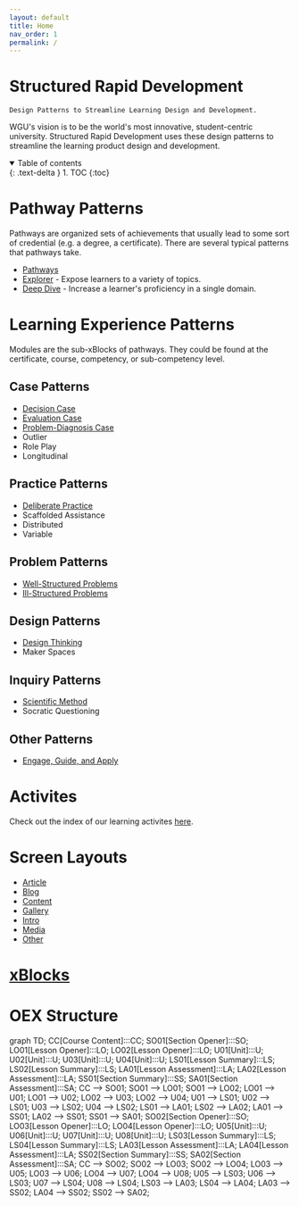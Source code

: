 ```yaml
---
layout: default
title: Home
nav_order: 1
permalink: /
---
```


# Structured Rapid Development

`Design Patterns to Streamline Learning Design and Development.`

WGU's vision is to be the world's most innovative, student-centric university. Structured Rapid Development uses these design patterns to streamline the learning product design and development.

<details open markdown="block">
  <summary>
    Table of contents
  </summary>
  {: .text-delta }
1. TOC
{:toc}
</details>

# Pathway Patterns

Pathways are organized sets of achievements that usually lead to some sort of credential (e.g. a degree, a certificate). There are several typical patterns that pathways take.

- [Pathways](./pathways)
- [Explorer](./pathways/Explorer.md) - Expose learners to a variety of topics.
- [Deep Dive](./pathways/DeepDive.md) - Increase a learner's proficiency in a single domain.

# Learning Experience Patterns

Modules are the sub-xBlocks of pathways. They could be found at the certificate, course, competency, or sub-competency level.

## Case Patterns

- [Decision Case](./experiences/cases/DecisionCase.md)
- [Evaluation Case](./experiences/cases/EvaluationCase.md)
- [Problem-Diagnosis Case](./experiences/cases/ProblemDiagnosisCase.md)
- Outlier
- Role Play
- Longitudinal

## Practice Patterns

- [Deliberate Practice](./experiences/practice/DeliberatePractice.md)
- Scaffolded Assistance
- Distributed
- Variable

## Problem Patterns

- [Well-Structured Problems](./experiences/problems/WellStructuredProblem.md)
- [Ill-Structured Problems](./experiences/problems/IllStructuredProblem.md)

## Design Patterns

- [Design Thinking](./experiences/design/DesignThinking.md)
- Maker Spaces

## Inquiry Patterns

- [Scientific Method](./experiences/inquiry/ScientificMethod.md)
- Socratic Questioning

## Other Patterns

- [Engage, Guide, and Apply](./experiences/other/EngageGuideApply.md)

# Activites

Check out the index of our learning activites [here](./activities/README.md).

# Screen Layouts

- [Article](./layouts/Article.md)
- [Blog](./layouts/Blog.md)
- [Content](./layouts/Content.md)
- [Gallery](./layouts/Gallery.md)
- [Intro](./layouts/Intro.md)
- [Media](./layouts/Media.md)
- [Other](./layouts/Other.md)

# [xBlocks](./xBlocks/README.md)

# OEX Structure

<div class="mermaid">
graph TD;
CC[Course Content]:::CC;
SO01[Section Opener]:::SO;
LO01[Lesson Opener]:::LO;
LO02[Lesson Opener]:::LO;
U01[Unit]:::U;
U02[Unit]:::U;
U03[Unit]:::U;
U04[Unit]:::U;
LS01[Lesson Summary]:::LS;
LS02[Lesson Summary]:::LS;
LA01[Lesson Assessment]:::LA;
LA02[Lesson Assessment]:::LA;
SS01[Section Summary]:::SS;
SA01[Section Assessment]:::SA;
CC --> SO01;
SO01 --> LO01;
SO01 --> LO02;
LO01 --> U01;
LO01 --> U02;
LO02 --> U03;
LO02 --> U04;
U01 --> LS01;
U02 --> LS01;
U03 --> LS02;
U04 --> LS02;
LS01 --> LA01;
LS02 --> LA02;
LA01 --> SS01;
LA02 --> SS01;
SS01 --> SA01;
SO02[Section Opener]:::SO;
LO03[Lesson Opener]:::LO;
LO04[Lesson Opener]:::LO;
U05[Unit]:::U;
U06[Unit]:::U;
U07[Unit]:::U;
U08[Unit]:::U;
LS03[Lesson Summary]:::LS;
LS04[Lesson Summary]:::LS;
LA03[Lesson Assessment]:::LA;
LA04[Lesson Assessment]:::LA;
SS02[Section Summary]:::SS;
SA02[Section Assessment]:::SA;
CC --> SO02;
SO02 --> LO03;
SO02 --> LO04;
LO03 --> U05;
LO03 --> U06;
LO04 --> U07;
LO04 --> U08;
U05 --> LS03;
U06 --> LS03;
U07 --> LS04;
U08 --> LS04;
LS03 --> LA03;
LS04 --> LA04;
LA03 --> SS02;
LA04 --> SS02;
SS02 --> SA02;
</div>
